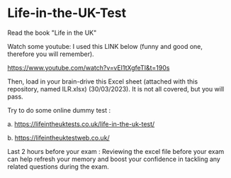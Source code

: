 # Life-in-the-UK-Test

Read the book "Life in the UK"

Watch some youtube: I used this LINK below (funny and good one, therefore you will remember). 

https://www.youtube.com/watch?v=vEI1tXgfeTI&t=190s

Then, load in your brain-drive this Excel sheet (attached with this repository, named ILR.xlsx) (30/03/2023). It is not all covered, but you will pass. 

Try to do some online dummy test :

a. https://lifeintheuktests.co.uk/life-in-the-uk-test/

b. https://lifeintheuktestweb.co.uk/

Last 2 hours before your  exam : Reviewing the excel file before your exam can help refresh your memory  and boost your confidence in tackling any related questions during the exam.
